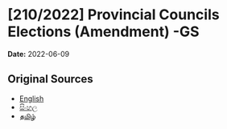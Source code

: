 # [210/2022] Provincial Councils Elections (Amendment) -GS

**Date:** 2022-06-09

## Original Sources

- [English](https://documents.gov.lk/view/bills/2022/6/210-2022_E.pdf)
- [සිංහල](https://documents.gov.lk/view/bills/2022/6/210-2022_S.pdf)
- [தமிழ்](https://documents.gov.lk/view/bills/2022/6/210-2022_T.pdf)
